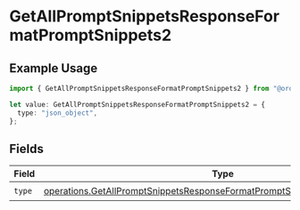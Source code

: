 # GetAllPromptSnippetsResponseFormatPromptSnippets2

## Example Usage

```typescript
import { GetAllPromptSnippetsResponseFormatPromptSnippets2 } from "@orq-ai/node/models/operations";

let value: GetAllPromptSnippetsResponseFormatPromptSnippets2 = {
  type: "json_object",
};
```

## Fields

| Field                                                                                                                                                                    | Type                                                                                                                                                                     | Required                                                                                                                                                                 | Description                                                                                                                                                              |
| ------------------------------------------------------------------------------------------------------------------------------------------------------------------------ | ------------------------------------------------------------------------------------------------------------------------------------------------------------------------ | ------------------------------------------------------------------------------------------------------------------------------------------------------------------------ | ------------------------------------------------------------------------------------------------------------------------------------------------------------------------ |
| `type`                                                                                                                                                                   | [operations.GetAllPromptSnippetsResponseFormatPromptSnippetsResponse200Type](../../models/operations/getallpromptsnippetsresponseformatpromptsnippetsresponse200type.md) | :heavy_check_mark:                                                                                                                                                       | N/A                                                                                                                                                                      |